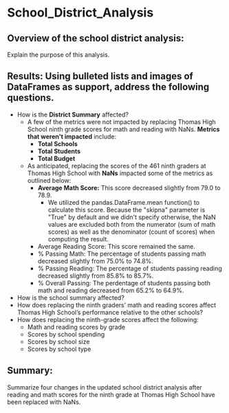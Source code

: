 # School_District_Analysis

## Overview of the school district analysis: 
Explain the purpose of this analysis.

## Results: Using bulleted lists and images of DataFrames as support, address the following questions.

- How is the **District Summary** affected?
  - A few of the metrics were not impacted by replacing Thomas High School ninth grade scores for math and reading with NaNs. **Metrics that weren't impacted** include: 
    - **Total Schools**
    - **Total Students**
    - **Total Budget**
  - As anticipated, replacing the scores of the 461 ninth graders at Thomas High School with **NaNs** impacted some of the metrics as outlined below: 
    - **Average Math Score:** This score decreased slightly from 79.0 to 78.9. 
      - We utilized the pandas.DataFrame.mean function() to calculate this score. Because the "skipna" parameter is "True" by default and we didn't specify otherwise, the NaN values are excluded both from the numerator (sum of math scores) as well as the denominator (count of scores) when computing the result.     
    - Average Reading Score: This score remained the same.
    - % Passing Math: The percentage of students passing math decreased slightly from 75.0% to 74.8%.
    - % Passing Reading: The percentage of students passing reading decreased slightly from 85.8% to 85.7%. 
    - % Overall Passing: The perdentage of students passing both math and reading decreased from 65.2% to 64.9%.  
- How is the school summary affected?
- How does replacing the ninth graders’ math and reading scores affect Thomas High School’s performance relative to the other schools?
- How does replacing the ninth-grade scores affect the following:
  - Math and reading scores by grade
  - Scores by school spending
  - Scores by school size
  - Scores by school type

## Summary: 
Summarize four changes in the updated school district analysis after reading and math scores for the ninth grade at Thomas High School have been replaced with NaNs.

